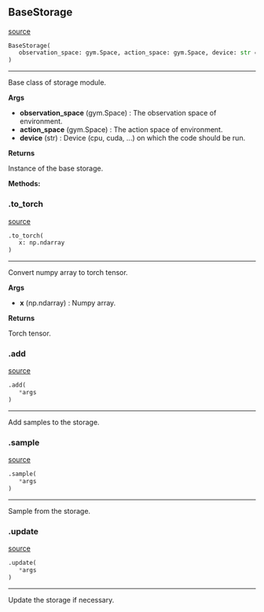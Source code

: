 #


## BaseStorage
[source](https://github.com/RLE-Foundation/rllte/blob/main/rllte/common/base_storage.py/#L76)
```python 
BaseStorage(
   observation_space: gym.Space, action_space: gym.Space, device: str = 'cpu'
)
```


---
Base class of storage module.


**Args**

* **observation_space** (gym.Space) : The observation space of environment.
* **action_space** (gym.Space) : The action space of environment.
* **device** (str) : Device (cpu, cuda, ...) on which the code should be run.


**Returns**

Instance of the base storage.


**Methods:**


### .to_torch
[source](https://github.com/RLE-Foundation/rllte/blob/main/rllte/common/base_storage.py/#L102)
```python
.to_torch(
   x: np.ndarray
)
```

---
Convert numpy array to torch tensor.


**Args**

* **x** (np.ndarray) : Numpy array.


**Returns**

Torch tensor.

### .add
[source](https://github.com/RLE-Foundation/rllte/blob/main/rllte/common/base_storage.py/#L114)
```python
.add(
   *args
)
```

---
Add samples to the storage.

### .sample
[source](https://github.com/RLE-Foundation/rllte/blob/main/rllte/common/base_storage.py/#L118)
```python
.sample(
   *args
)
```

---
Sample from the storage.

### .update
[source](https://github.com/RLE-Foundation/rllte/blob/main/rllte/common/base_storage.py/#L122)
```python
.update(
   *args
)
```

---
Update the storage if necessary.
